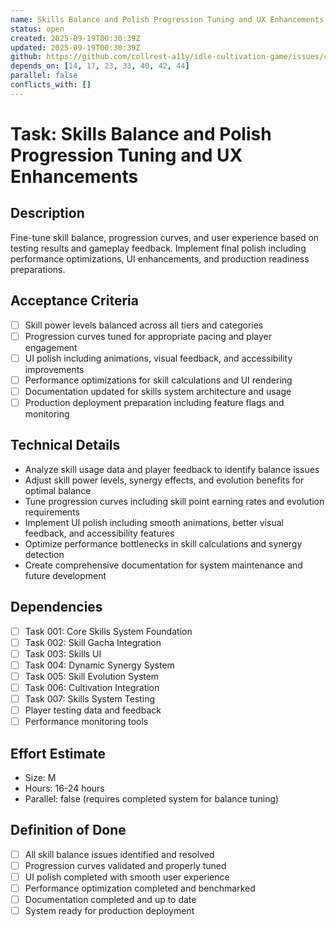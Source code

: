 ```yaml
---
name: Skills Balance and Polish Progression Tuning and UX Enhancements
status: open
created: 2025-09-19T00:30:39Z
updated: 2025-09-19T00:30:39Z
github: https://github.com/collrest-a11y/idle-cultivation-game/issues/46
depends_on: [14, 17, 23, 33, 40, 42, 44]
parallel: false
conflicts_with: []
---
```


# Task: Skills Balance and Polish Progression Tuning and UX Enhancements

## Description
Fine-tune skill balance, progression curves, and user experience based on testing results and gameplay feedback. Implement final polish including performance optimizations, UI enhancements, and production readiness preparations.

## Acceptance Criteria
- [ ] Skill power levels balanced across all tiers and categories
- [ ] Progression curves tuned for appropriate pacing and player engagement
- [ ] UI polish including animations, visual feedback, and accessibility improvements
- [ ] Performance optimizations for skill calculations and UI rendering
- [ ] Documentation updated for skills system architecture and usage
- [ ] Production deployment preparation including feature flags and monitoring

## Technical Details
- Analyze skill usage data and player feedback to identify balance issues
- Adjust skill power levels, synergy effects, and evolution benefits for optimal balance
- Tune progression curves including skill point earning rates and evolution requirements
- Implement UI polish including smooth animations, better visual feedback, and accessibility features
- Optimize performance bottlenecks in skill calculations and synergy detection
- Create comprehensive documentation for system maintenance and future development

## Dependencies
- [ ] Task 001: Core Skills System Foundation
- [ ] Task 002: Skill Gacha Integration
- [ ] Task 003: Skills UI
- [ ] Task 004: Dynamic Synergy System
- [ ] Task 005: Skill Evolution System
- [ ] Task 006: Cultivation Integration
- [ ] Task 007: Skills System Testing
- [ ] Player testing data and feedback
- [ ] Performance monitoring tools

## Effort Estimate
- Size: M
- Hours: 16-24 hours
- Parallel: false (requires completed system for balance tuning)

## Definition of Done
- [ ] All skill balance issues identified and resolved
- [ ] Progression curves validated and properly tuned
- [ ] UI polish completed with smooth user experience
- [ ] Performance optimization completed and benchmarked
- [ ] Documentation completed and up to date
- [ ] System ready for production deployment